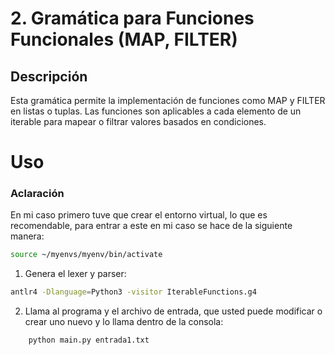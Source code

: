 # 2. Gramática para Funciones Funcionales (MAP, FILTER)

## Descripción

Esta gramática  permite la implementación de funciones como MAP y FILTER en listas o tuplas. Las funciones son aplicables a cada elemento de un iterable para mapear o filtrar valores basados en condiciones.

# Uso

### Aclaración

En mi caso primero tuve que crear el entorno virtual, lo que es recomendable, para entrar a este en mi caso se hace de la siguiente manera:

```bash
source ~/myenvs/myenv/bin/activate
```

1. Genera el lexer y parser:

```bash
antlr4 -Dlanguage=Python3 -visitor IterableFunctions.g4
```

2. Llama al programa y el archivo de entrada, que usted puede modificar o crear uno nuevo y lo llama dentro de la consola:

```bash
	python main.py entrada1.txt
```